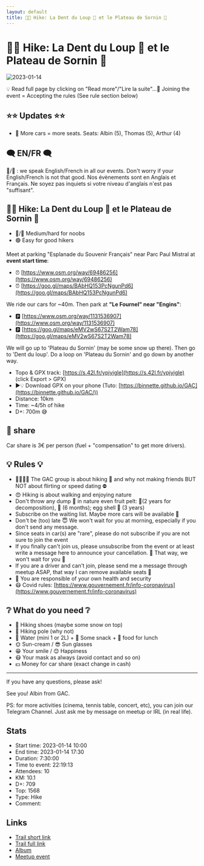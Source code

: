 ```yaml
---
layout: default
title: 🥾🔵 Hike: La Dent du Loup 🐺 et le Plateau de Sornin 🍃
---
```


# 🥾🔵 Hike: La Dent du Loup 🐺 et le Plateau de Sornin 🍃

![2023-01-14](../img/orig/2023-01-14.jpg)

💡 Read full page by clicking on "Read more"/"Lire la suite"...💜
Joining the event = Accepting the rules (See rule section below)

##  ⭐⭐ Updates ⭐⭐ 

* 📅 More cars = more seats. Seats: Albin (5), Thomas (5), Arthur (4)

##  🗨️ EN/FR 🗨️ 
🦅/🐓 : we speak English/French in all our events. Don't worry if your English/French is not that good. Nos évènements sont en Anglais et Français. Ne soyez pas inquiets si votre niveau d'anglais n'est pas "suffisant".

##  🥾🔵 Hike: La Dent du Loup 🐺 et le Plateau de Sornin 🍃 

* 🔵/🔴 Medium/hard for noobs
* 🟢 Easy for good hikers

Meet at parking "Esplanade du Souvenir Français" near Parc Paul Mistral at **event start time**:

* ⏰ [https://www.osm.org/way/69486256](https://www.osm.org/way/69486256)
* ⏰ [https://goo.gl/maps/BAbHQ153PcNgunPd6](https://goo.gl/maps/BAbHQ153PcNgunPd6)

We ride our cars for \~40m. Then park at **"Le Fournel" near "Engins"**:

* 🅿️ [https://www.osm.org/way/1131536907](https://www.osm.org/way/1131536907)
* 🅿️ [https://goo.gl/maps/eMV2wS67S2T2Wam78](https://goo.gl/maps/eMV2wS67S2T2Wam78)

We will go up to 'Plateau du Sornin' (may be some snow up there). Then go to 'Dent du loup'. Do a loop on 'Plateau du Sornin' and go down by another way.

* Topo & GPX track: [https://s.42l.fr/ypjyigle](https://s.42l.fr/ypjyigle) (click Export > GPX)
* ▶💡 Download GPX on your phone (Tuto: [https://binnette.github.io/GAC](https://binnette.github.io/GAC/))
* Distance: 10km
* Time: \~4/5h of hike
* D+: 700m 😅

##  🚗 share 
Car share is 3€ per person (fuel + "compensation" to get more drivers).

##  💡 Rules 💡 

* 🚶‍♀️🚶‍♂️ The GAC group is about hiking 🥾 and why not making friends BUT NOT about flirting or speed dating ⛔
* 😍 Hiking is about walking and enjoying nature
* Don't throw any dump 🚮 in nature even fruit pelt: 🍌(2 years for decomposition), 🍊 (6 months); egg shell 🥚 (3 years)
* Subscribe on the waiting list. Maybe more cars will be available 🚗
* Don't be (too) late 😇 We won't wait for you at morning, especially if you don't send any message.
* Since seats in car(s) are "rare", please do not subscribe if you are not sure to join the event
* If you finally can't join us, please unsubscribe from the event or at least write a message here to announce your cancellation. 💜 That way, we won't wait for you 💜
* If you are a driver and can't join, please send me a message through meetup ASAP, that way I can remove available seats 🚗
* 💟 You are responsible of your own health and security
* 😷 Covid rules: [https://www.gouvernement.fr/info-coronavirus](https://www.gouvernement.fr/info-coronavirus)

##  ❔ What do you need ❔ 

* 🥾 Hiking shoes (maybe some snow on top)
* 🥢 Hiking pole (why not)
* 🧃 Water (mini 1 or 2L) + 🍫 Some snack + 🥗 food for lunch
* 🌞 Sun-cream / 😎 Sun glasses
* 😁 Your smile / 😊 Happiness
* 😷 Your mask as always (avoid contact and so on)
* 💵 Money for car share (exact change in cash)

***

If you have any questions, please ask!

See you! Albin from GAC.

PS: for more activities (cinema, tennis table, concert, etc), you can join our Telegram Channel. Just ask me by message on meetup or IRL (in real life).

## Stats

- Start time: 2023-01-14 10:00
- End time: 2023-01-14 17:30
- Duration: 7:30:00
- Time to event: 22:19:13
- Attendees: 10
- KM: 10.1
- D+: 709
- Top: 1568
- Type: Hike
- Comment: 

## Links

- [Trail short link](https://s.42l.fr/ypjyigle)
- [Trail full link]()
- [Album](https://binnette.github.io/GacImg2023/2023-01-14-🥾🔵-Hike-La-Dent-du-Loup-🐺-et-le-Plateau-de-Sornin-🍃.html)
- [Meetup event](https://www.meetup.com/grenoble-adventure-club-english-french/events/290915089/)
